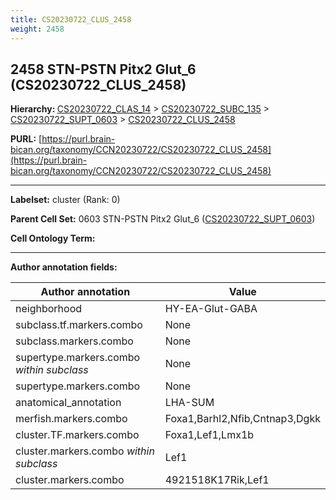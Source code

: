 ```yaml
---
title: CS20230722_CLUS_2458
weight: 2458
---
```

## 2458 STN-PSTN Pitx2 Glut_6 (CS20230722_CLUS_2458)
<b>Hierarchy: </b>
[CS20230722_CLAS_14](../CS20230722_CLAS_14) >
[CS20230722_SUBC_135](../CS20230722_SUBC_135) >
[CS20230722_SUPT_0603](../CS20230722_SUPT_0603) >
[CS20230722_CLUS_2458](../CS20230722_CLUS_2458)

**PURL:** [https://purl.brain-bican.org/taxonomy/CCN20230722/CS20230722_CLUS_2458](https://purl.brain-bican.org/taxonomy/CCN20230722/CS20230722_CLUS_2458)

---


**Labelset:** cluster (Rank: 0)

**Parent Cell Set:** 0603 STN-PSTN Pitx2 Glut_6 ([CS20230722_SUPT_0603](../CS20230722_SUPT_0603))



**Cell Ontology Term:** 

[MARKER GENES.]: #


---

[TRANSFERRED ANNOTATIONS.]: #


[AUTHOR ANNOTATION FIELDS.]: #


**Author annotation fields:**

| Author annotation | Value |
|-------------------|-------|
|neighborhood|HY-EA-Glut-GABA|
|subclass.tf.markers.combo|None|
|subclass.markers.combo|None|
|supertype.markers.combo _within subclass_|None|
|supertype.markers.combo|None|
|anatomical_annotation|LHA-SUM|
|merfish.markers.combo|Foxa1,Barhl2,Nfib,Cntnap3,Dgkk|
|cluster.TF.markers.combo|Foxa1,Lef1,Lmx1b|
|cluster.markers.combo _within subclass_|Lef1|
|cluster.markers.combo|4921518K17Rik,Lef1|
